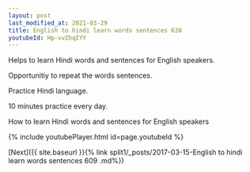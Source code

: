 ```yaml
---
layout: post
last_modified_at: 2021-03-29
title: English to hindi learn words sentences 638 
youtubeId: Hp-vvZhqIYY
---
```

 
 
Helps to learn Hindi words and sentences for English speakers.

Opportunitiy to repeat the words sentences. 

Practice Hindi language. 
 
10 minutes practice every day. 
 
How to learn Hindi words and sentences for English speakers 
 
{% include youtubePlayer.html id=page.youtubeId %}
 
 
[Next]({{ site.baseurl }}{% link  split1/_posts/2017-03-15-English to hindi learn words sentences 609 .md%})
 
